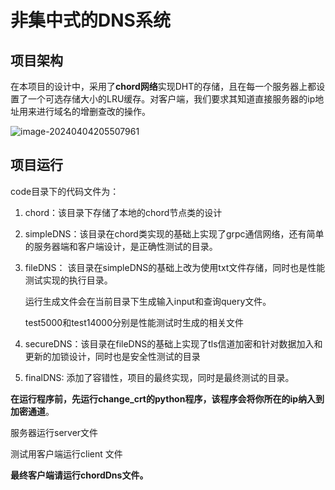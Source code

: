 # 非集中式的DNS系统

## **项目架构**

在本项目的设计中，采用了**chord网络**实现DHT的存储，且在每一个服务器上都设置了一个可选存储大小的LRU缓存。对客户端，我们要求其知道直接服务器的ip地址用来进行域名的增删查改的操作。

![image-20240404205507961](C:\Users\86199\OneDrive\桌面\资料\大三上\分布式系统\code\assets\image-20240404205507961.png)



## 项目运行

code目录下的代码文件为：

1. chord：该目录下存储了本地的chord节点类的设计
2. simpleDNS：该目录在chord类实现的基础上实现了grpc通信网络，还有简单的服务器端和客户端设计，是正确性测试的目录。
3. fileDNS：      该目录在simpleDNS的基础上改为使用txt文件存储，同时也是性能测试实现的执行目录。

   运行生成文件会在当前目录下生成输入input和查询query文件。

   test5000和test14000分别是性能测试时生成的相关文件
4. secureDNS：该目录在fileDNS的基础上实现了tls信道加密和针对数据加入和更新的加锁设计，同时也是安全性测试的目录
5. finalDNS:       添加了容错性，项目的最终实现，同时是最终测试的目录。



**在运行程序前，先运行change_crt的python程序，该程序会将你所在的ip纳入到加密通道**。



服务器运行server文件

测试用客户端运行client  文件

**最终客户端请运行chordDns文件。**



